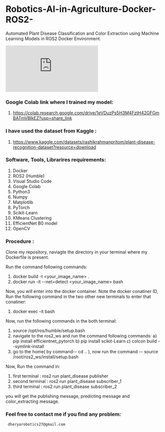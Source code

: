 # Robotics-AI-in-Agriculture-Docker-ROS2-
Automated Plant Disease Classification and Color Extraction using Machine Learning Models in ROS2 Docker Environment.

![Overall Project Architecture](https://github.com/Dherya27/Robotics-AI-in-Agriculture-Docker-ROS2-/blob/main/Project%20Extract.key)

### Google Colab link where I trained my model: 

 1. https://colab.research.google.com/drive/1eVDuzPs5H3M4FztH42GFGmBATmVBlkEZ?usp=share_link

### I have used the dataset from Kaggle : 

 1. https://www.kaggle.com/datasets/rashikrahmanpritom/plant-disease-recognition-dataset?resource=download

### Software, Tools, Librarires requirements:

 1. Docker
 2. ROS2 (Humble)
 3. Visual Studio Code
 4. Google Colab
 5. Python3
 6. Numpy
 7. Matplotlib
 8. PyTorch
 9. Scikit-Learn
 10. KMeans Clustering
 11. EfficientNet B0 model
 12. OpenCV

### Procedure :

   Clone my repository, naviagte the directory in your terminal where my Dockerfile is present.

   Run the command following commands: 
   1. docker build -t <your_image_name> .
   2. docker run -it --net=detect <your_image_name> bash 
   
   Now, you will enter into the docker container. Note the docker conatiner ID, Run the following command in the two other new terminals to enter that conatiner:
   1. docker exec -it <conatiner ID> bash  

   Now, run the following commands in the both terminal:
   1. source /opt/ros/humble/setup.bash
   2. navigate to the ros2_ws and run the command following commands:
       a) pip install efficientnet_pytorch
       b) pip install scikit-Learn
       c) colcon build --symlink-install  
   3. go to the home( by command-- cd .. ), now run the command -- source /root/ros2_ws/install/setup.bash

   Now, Run the command in:
   1. first terminal : ros2 run plant_disease publisher 
   2. second terminal : ros2 run plant_disease subscriber_1
   3. third terminal : ros2 run plant_disease subscriber_2 

   you will get the publishing message, predicting message and color_extracting message.

### Feel free to contact me if you find any problem:
     dheryarobotics27@gmail.com





